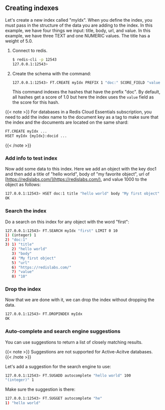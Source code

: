 ## Creating indexes

Let's create a new index called "myIdx". When you define the index, you
must pass in the structure of the data you are adding to the index.
In this example, we have four things we input: title, body, url, and
value. In this example, we have three TEXT and one NUMERIC values. The
title has a weight of 5.0.

1. Connect to redis.

    ```sh
    $ redis-cli -p 12543
    127.0.0.1:12543>
    ```

1. Create the schema with the command:

    ```sh
    127.0.0.1:12543> FT.CREATE myIdx PREFIX 1 "doc:" SCORE_FIELD "value" SCHEMA title TEXT body TEXT url TEXT value NUMERIC
    ```

    This command indexes the hashes that have the prefix "doc".
    By default, all hashes get a score of 1.0 but here the index uses the `value` field as the score for this hash.

{{< note >}}
For databases in a Redis Cloud Essentials subscription, you need to add the index name to the document key as a tag to make sure that the index and the documents are located on the same shard:

```sh
FT.CREATE myIdx ...
HSET myIdx {myIdx}:docid ...
```

{{< /note >}}

### Add info to test index

Now add some data to this index. Here we add an object with the key
doc1 and then add a title of "hello world", body of "my favorite
object", url of [https://redislabs.com/](https://redislabs.com/), and value 1000 to the object as follows:

```sh
127.0.0.1:12543> HSET doc:1 title "hello world" body "My first object" url "https://redislabs.com/" value 10
OK
```

### Search the index

Do a search on this index for any object with the word "first":

```sh
127.0.0.1:12543> FT.SEARCH myIdx "first" LIMIT 0 10
1) (integer) 1
2) "doc:1"
3) 1) "title"
   2) "hello world"
   3) "body"
   4) "My first object"
   5) "url"
   6) "https://redislabs.com/"
   7) "value"
   8) "10"
```

### Drop the index

Now that we are done with it, we can drop the index without dropping the data.

```sh
127.0.0.1:12543> FT.DROPINDEX myIdx
OK
```

### Auto-complete and search engine suggestions

You can use suggestions to return a list of closely matching results.

{{< note >}}
Suggestions are not supported for Active-Acitve databases.
{{< /note >}}

Let's add a suggestion for the search engine to use:

```sh
127.0.0.1:12543> FT.SUGADD autocomplete "hello world" 100
"(integer)" 1
```

Make sure the suggestion is there:

```sh
127.0.0.1:12543> FT.SUGGET autocomplete "he"
1) "hello world"
```
